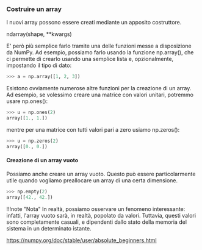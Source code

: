 

### Costruire un array

I nuovi array possono essere creati mediante un apposito costruttore.

ndarray(shape, **kwargs)

E' però più semplice farlo tramite una delle funzioni messe a disposizione da NumPy. Ad esempio, possiamo farlo usando la funzione np.array(), che ci permette di crearlo usando una semplice lista e, opzionalmente, impostando il tipo di dato:

```py
>>> a = np.array([1, 2, 3])
```

Esistono ovviamente numerose altre funzioni per la creazione di un array. Ad esempio, se volessimo creare una matrice con valori unitari, potremmo usare np.ones():

```py
>>> u = np.ones(2)
array([1., 1.])
```

mentre per una matrice con tutti valori pari a zero usiamo np.zeros():

```py
>>> u = np.zeros(2)
array([0., 0.])
```

#### Creazione di un array vuoto

Possiamo anche creare un array vuoto. Questo può essere particolarmente utile quando vogliamo preallocare un array di una certa dimensione.

```py
>>> np.empty(2)
array([42., 42.])
```

!!!note "Nota"
    In realtà, possiamo osservare un fenomeno interessante: infatti, l'array vuoto sarà, in realtà, popolato da valori. Tuttavia, questi valori sono completamente casuali, e dipendenti dallo stato della memoria del sistema in un determinato istante.

https://numpy.org/doc/stable/user/absolute_beginners.html